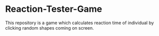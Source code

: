 # Reaction-Tester-Game
This repository is a game which calculates reaction time of individual by clicking random shapes coming on screen.
